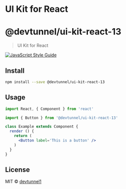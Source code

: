 # UI Kit for React
# @devtunnel/ui-kit-react-13

> UI Kit for React

[![JavaScript Style Guide](https://img.shields.io/badge/code_style-standard-brightgreen.svg)](https://standardjs.com)

## Install

```bash
npm install --save @devtunnel/ui-kit-react-13
```

## Usage

```jsx
import React, { Component } from 'react'

import { Button } from '@devtunnel/ui-kit-react-13'

class Example extends Component {
  render () {
    return (
      <Button label='This is a button' />
    )
  }
}
```

## License

MIT © [devtunnel1](https://github.com/devtunnel1)
